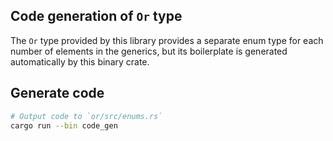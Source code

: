 ## Code generation of `Or` type

The `Or` type provided by this library provides a separate enum type for each number of elements in the generics, but its boilerplate is generated automatically by this binary crate.  


## Generate code

```bash
# Output code to `or/src/enums.rs`
cargo run --bin code_gen
```
